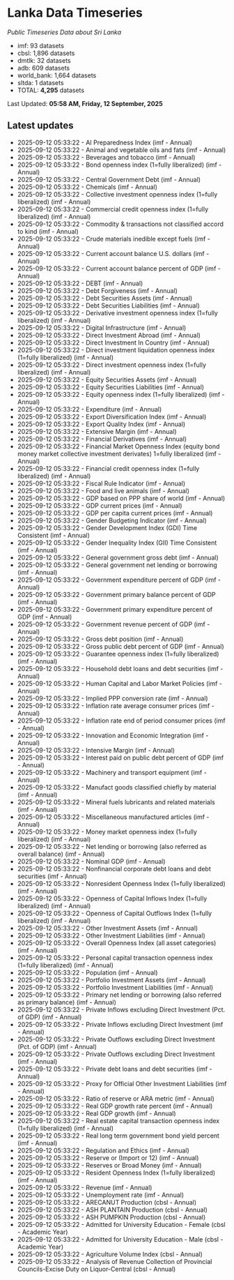 # Lanka Data Timeseries
*Public Timeseries Data about Sri Lanka*

* imf: 93 datasets
* cbsl: 1,896 datasets
* dmtlk: 32 datasets
* adb: 609 datasets
* world_bank: 1,664 datasets
* sltda: 1 datasets
* TOTAL: **4,295** datasets

Last Updated: **05:58 AM, Friday, 12 September, 2025**

## Latest updates

* 2025-09-12 05:33:22 - AI Preparedness Index (imf - Annual)
* 2025-09-12 05:33:22 - Animal and vegetable oils and fats (imf - Annual)
* 2025-09-12 05:33:22 - Beverages and tobacco (imf - Annual)
* 2025-09-12 05:33:22 - Bond openness index (1=fully liberalized) (imf - Annual)
* 2025-09-12 05:33:22 - Central Government Debt (imf - Annual)
* 2025-09-12 05:33:22 - Chemicals (imf - Annual)
* 2025-09-12 05:33:22 - Collective investment openness index (1=fully liberalized) (imf - Annual)
* 2025-09-12 05:33:22 - Commercial credit openness index (1=fully liberalized) (imf - Annual)
* 2025-09-12 05:33:22 - Commodity & transactions not classified accord to kind (imf - Annual)
* 2025-09-12 05:33:22 - Crude materials inedible except fuels (imf - Annual)
* 2025-09-12 05:33:22 - Current account balance U.S. dollars (imf - Annual)
* 2025-09-12 05:33:22 - Current account balance percent of GDP (imf - Annual)
* 2025-09-12 05:33:22 - DEBT (imf - Annual)
* 2025-09-12 05:33:22 - Debt Forgiveness (imf - Annual)
* 2025-09-12 05:33:22 - Debt Securities Assets (imf - Annual)
* 2025-09-12 05:33:22 - Debt Securities Liabilities (imf - Annual)
* 2025-09-12 05:33:22 - Derivative investment openness index (1=fully liberalized) (imf - Annual)
* 2025-09-12 05:33:22 - Digital Infrastructure (imf - Annual)
* 2025-09-12 05:33:22 - Direct Investment Abroad (imf - Annual)
* 2025-09-12 05:33:22 - Direct Investment In Country (imf - Annual)
* 2025-09-12 05:33:22 - Direct investment liquidation openness index (1=fully liberalized) (imf - Annual)
* 2025-09-12 05:33:22 - Direct investment openness index (1=fully liberalized) (imf - Annual)
* 2025-09-12 05:33:22 - Equity Securities Assets (imf - Annual)
* 2025-09-12 05:33:22 - Equity Securities Liabilities (imf - Annual)
* 2025-09-12 05:33:22 - Equity openness index (1=fully liberalized) (imf - Annual)
* 2025-09-12 05:33:22 - Expenditure (imf - Annual)
* 2025-09-12 05:33:22 - Export Diversification Index (imf - Annual)
* 2025-09-12 05:33:22 - Export Quality Index (imf - Annual)
* 2025-09-12 05:33:22 - Extensive Margin (imf - Annual)
* 2025-09-12 05:33:22 - Financial Derivatives (imf - Annual)
* 2025-09-12 05:33:22 - Financial Market Openness Index (equity bond money market collective investment derivates) 1=fully liberalized (imf - Annual)
* 2025-09-12 05:33:22 - Financial credit openness index (1=fully liberalized) (imf - Annual)
* 2025-09-12 05:33:22 - Fiscal Rule Indicator (imf - Annual)
* 2025-09-12 05:33:22 - Food and live animals (imf - Annual)
* 2025-09-12 05:33:22 - GDP based on PPP share of world (imf - Annual)
* 2025-09-12 05:33:22 - GDP current prices (imf - Annual)
* 2025-09-12 05:33:22 - GDP per capita current prices (imf - Annual)
* 2025-09-12 05:33:22 - Gender Budgeting Indicator (imf - Annual)
* 2025-09-12 05:33:22 - Gender Development Index (GDI) Time Consistent (imf - Annual)
* 2025-09-12 05:33:22 - Gender Inequality Index (GII) Time Consistent (imf - Annual)
* 2025-09-12 05:33:22 - General government gross debt (imf - Annual)
* 2025-09-12 05:33:22 - General government net lending or borrowing (imf - Annual)
* 2025-09-12 05:33:22 - Government expenditure percent of GDP (imf - Annual)
* 2025-09-12 05:33:22 - Government primary balance percent of GDP (imf - Annual)
* 2025-09-12 05:33:22 - Government primary expenditure percent of GDP (imf - Annual)
* 2025-09-12 05:33:22 - Government revenue percent of GDP (imf - Annual)
* 2025-09-12 05:33:22 - Gross debt position (imf - Annual)
* 2025-09-12 05:33:22 - Gross public debt percent of GDP (imf - Annual)
* 2025-09-12 05:33:22 - Guarantee openness index (1=fully liberalized) (imf - Annual)
* 2025-09-12 05:33:22 - Household debt loans and debt securities (imf - Annual)
* 2025-09-12 05:33:22 - Human Capital and Labor Market Policies (imf - Annual)
* 2025-09-12 05:33:22 - Implied PPP conversion rate (imf - Annual)
* 2025-09-12 05:33:22 - Inflation rate average consumer prices (imf - Annual)
* 2025-09-12 05:33:22 - Inflation rate end of period consumer prices (imf - Annual)
* 2025-09-12 05:33:22 - Innovation and Economic Integration (imf - Annual)
* 2025-09-12 05:33:22 - Intensive Margin (imf - Annual)
* 2025-09-12 05:33:22 - Interest paid on public debt percent of GDP (imf - Annual)
* 2025-09-12 05:33:22 - Machinery and transport equipment (imf - Annual)
* 2025-09-12 05:33:22 - Manufact goods classified chiefly by material (imf - Annual)
* 2025-09-12 05:33:22 - Mineral fuels lubricants and related materials (imf - Annual)
* 2025-09-12 05:33:22 - Miscellaneous manufactured articles (imf - Annual)
* 2025-09-12 05:33:22 - Money market openness index (1=fully liberalized) (imf - Annual)
* 2025-09-12 05:33:22 - Net lending or borrowing (also referred as overall balance) (imf - Annual)
* 2025-09-12 05:33:22 - Nominal GDP (imf - Annual)
* 2025-09-12 05:33:22 - Nonfinancial corporate debt loans and debt securities (imf - Annual)
* 2025-09-12 05:33:22 - Nonresident Openness Index (1=fully liberalized) (imf - Annual)
* 2025-09-12 05:33:22 - Openness of Capital Inflows Index (1=fully liberalized) (imf - Annual)
* 2025-09-12 05:33:22 - Openness of Capital Outflows Index (1=fully liberalized) (imf - Annual)
* 2025-09-12 05:33:22 - Other Investment Assets (imf - Annual)
* 2025-09-12 05:33:22 - Other Investment Liabilities (imf - Annual)
* 2025-09-12 05:33:22 - Overall Openness Index (all asset categories) (imf - Annual)
* 2025-09-12 05:33:22 - Personal capital transaction openness index (1=fully liberalized) (imf - Annual)
* 2025-09-12 05:33:22 - Population (imf - Annual)
* 2025-09-12 05:33:22 - Portfolio Investment Assets (imf - Annual)
* 2025-09-12 05:33:22 - Portfolio Investment Liabilities (imf - Annual)
* 2025-09-12 05:33:22 - Primary net lending or borrowing (also referred as primary balance) (imf - Annual)
* 2025-09-12 05:33:22 - Private Inflows excluding Direct Investment (Pct. of GDP) (imf - Annual)
* 2025-09-12 05:33:22 - Private Inflows excluding Direct Investment (imf - Annual)
* 2025-09-12 05:33:22 - Private Outflows excluding Direct Investment (Pct. of GDP) (imf - Annual)
* 2025-09-12 05:33:22 - Private Outflows excluding Direct Investment (imf - Annual)
* 2025-09-12 05:33:22 - Private debt loans and debt securities (imf - Annual)
* 2025-09-12 05:33:22 - Proxy for Official Other Investment Liabilities (imf - Annual)
* 2025-09-12 05:33:22 - Ratio of reserve or ARA metric (imf - Annual)
* 2025-09-12 05:33:22 - Real GDP growth rate percent (imf - Annual)
* 2025-09-12 05:33:22 - Real GDP growth (imf - Annual)
* 2025-09-12 05:33:22 - Real estate capital transaction openness index (1=fully liberalized) (imf - Annual)
* 2025-09-12 05:33:22 - Real long term government bond yield percent (imf - Annual)
* 2025-09-12 05:33:22 - Regulation and Ethics (imf - Annual)
* 2025-09-12 05:33:22 - Reserve or (Import or 12) (imf - Annual)
* 2025-09-12 05:33:22 - Reserves or Broad Money (imf - Annual)
* 2025-09-12 05:33:22 - Resident Openness Index (1=fully liberalized) (imf - Annual)
* 2025-09-12 05:33:22 - Revenue (imf - Annual)
* 2025-09-12 05:33:22 - Unemployment rate (imf - Annual)
* 2025-09-12 05:33:22 - ARECANUT Production (cbsl - Annual)
* 2025-09-12 05:33:22 - ASH PLANTAIN Production (cbsl - Annual)
* 2025-09-12 05:33:22 - ASH PUMPKIN Production (cbsl - Annual)
* 2025-09-12 05:33:22 - Admitted for University Education - Female (cbsl - Academic Year)
* 2025-09-12 05:33:22 - Admitted for University Education - Male (cbsl - Academic Year)
* 2025-09-12 05:33:22 - Agriculture Volume Index (cbsl - Annual)
* 2025-09-12 05:33:22 - Analysis of Revenue Collection of Provincial Councils-Excise Duty on Liquor-Central (cbsl - Annual)